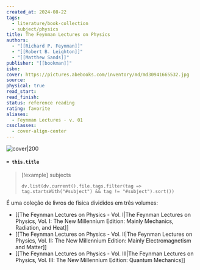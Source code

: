 ```yaml
---
created_at: 2024-08-22
tags:
  - literature/book-collection
  - subject/physics
title: The Feynman Lectures on Physics
authors:
  - "[[Richard P. Feynman]]"
  - "[[Robert B. Leighton]]"
  - "[[Matthew Sands]]"
publisher: "[[bookman]]"
isbn: 
cover: https://pictures.abebooks.com/inventory/md/md30941665532.jpg
source: 
physical: true
read_start: 
read_finish: 
status: reference reading
rating: favorite
aliases:
  - Feynman Lectures - v. 01
cssclasses:
  - cover-align-center
---
```


![cover|200](https://pictures.abebooks.com/inventory/md/md30941665532.jpg)

#### `= this.title`

> [!example] subjects
> ```dataviewjs
> dv.list(dv.current().file.tags.filter(tag => tag.startsWith("#subject") && tag != "#subject").sort())
> ```
 
 É uma coleção de livros de física divididos em três volumes:

- [[The Feynman Lectures on Physics - Vol. I|The Feynman Lectures on Physics, Vol. I: The New Millennium Edition: Mainly Mechanics, Radiation, and Heat]]
- [[The Feynman Lectures on Physics - Vol. II|The Feynman Lectures on Physics, Vol. II: The New Millennium Edition: Mainly Electromagnetism and Matter]]
- [[The Feynman Lectures on Physics - Vol. III|The Feynman Lectures on Physics, Vol. III: The New Millennium Edition: Quantum Mechanics]]
